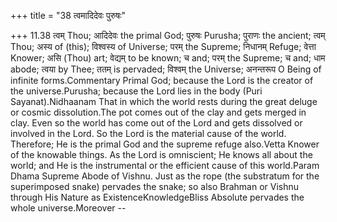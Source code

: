 +++
title = "38 त्वमादिदेवः पुरुषः"

+++
11.38 त्वम् Thou; आदिदेवः the primal God; पुरुषः Purusha; पुराणः the
ancient; त्वम् Thou; अस्य of (this); विश्वस्य of Universe; परम् the
Supreme; निधानम् Refuge; वेत्ता Knower; असि (Thou) art; वेद्यम् to be
known; च and; परम् the Supreme; च and; धाम abode; त्वया by Thee; ततम् is
pervaded; विश्वम् the Universe; अनन्तरूप O Being of infinite
forms.Commentary Primal God; because the Lord is the creator of the
universe.Purusha; because the Lord lies in the body (Puri
Sayanat).Nidhaanam That in which the world rests during the great deluge
or cosmic dissolution.The pot comes out of the clay and gets merged in
clay. Even so the world has come out of the Lord and gets dissolved or
involved in the Lord. So the Lord is the material cause of the world.
Therefore; He is the primal God and the supreme refuge also.Vetta Knower
of the knowable things. As the Lord is omniscient; He knows all about
the world; and He is the instrumental or the efficient cause of this
world.Param Dhama Supreme Abode of Vishnu. Just as the rope (the
substratum for the superimposed snake) pervades the snake; so also
Brahman or Vishnu through His Nature as ExistenceKnowledgeBliss Absolute
pervades the whole universe.Moreover --
